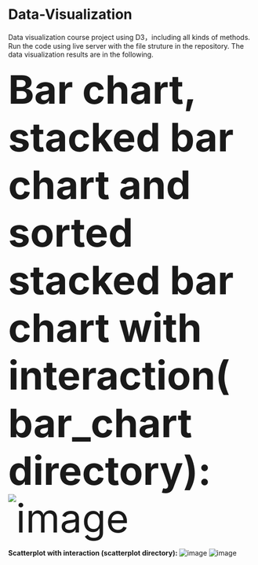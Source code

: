 # Data-Visualization
Data visualization course project using D3，including all kinds of methods. Run the code using live server with the file struture in the repository. The data visualization results are in the following.

<span style="font-size: 80px;">**Bar chart, stacked bar chart and sorted stacked bar chart with interaction(bar_chart directory):**
![image](https://github.com/lbj-sketch/Data-Visualization/assets/104444219/7ea11e41-5465-4445-acf7-993da703a905)


**Scatterplot with interaction (scatterplot directory):**
![image](https://github.com/lbj-sketch/Data-Visualization/assets/104444219/90835185-d5dc-45d2-8fe2-7152fee4029f)
![image](https://github.com/lbj-sketch/Data-Visualization/assets/104444219/99f0da58-db55-4b8a-aed8-bfdd7b6c995c)










